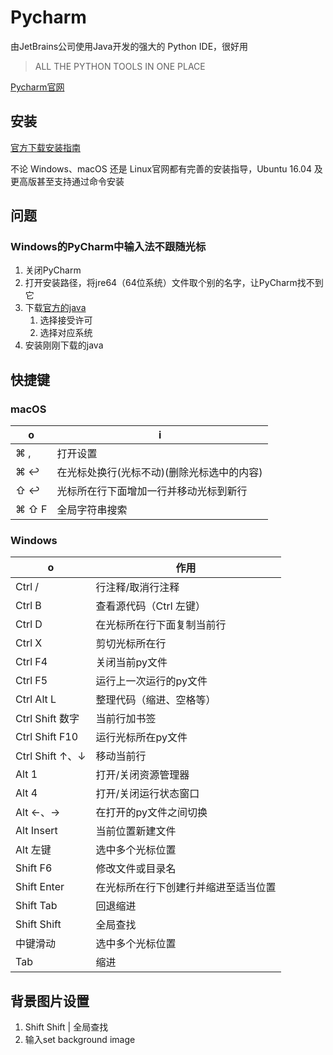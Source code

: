 # Pycharm

由JetBrains公司使用Java开发的强大的 Python IDE，很好用

> ALL THE PYTHON TOOLS IN ONE PLACE

[Pycharm官网](https://www.jetbrains.com/pycharm/)

## 安装

[官方下载安装指南](https://www.jetbrains.com/pycharm/download/)

不论 Windows、macOS 还是 Linux官网都有完善的安装指导，Ubuntu 16.04 及更高版甚至支持通过命令安装

## 问题

### Windows的PyCharm中输入法不跟随光标

1. 关闭PyCharm
2. 打开安装路径，将jre64（64位系统）文件取个别的名字，让PyCharm找不到它
3. 下载[官方的java](https://www.oracle.com/technetwork/java/javase/downloads/jre8-downloads-2133155.html)
    1. 选择接受许可
    2. 选择对应系统
4. 安装刚刚下载的java

## 快捷键

### macOS

o | i
-|-
⌘ , | 打开设置
⌘ ↩︎ | 在光标处换行(光标不动)(删除光标选中的内容)
⇧ ↩︎ | 光标所在行下面增加一行并移动光标到新行
⌘ ⇧ F | 全局字符串搜索

### Windows

o | 作用
-|-
Ctrl /   | 行注释/取消行注释
Ctrl B | 查看源代码（Ctrl 左键）
Ctrl D | 在光标所在行下面复制当前行
Ctrl X | 剪切光标所在行
Ctrl F4 | 关闭当前py文件
Ctrl F5 | 运行上一次运行的py文件
Ctrl Alt L | 整理代码（缩进、空格等）
Ctrl Shift 数字 | 当前行加书签
Ctrl Shift F10 | 运行光标所在py文件
Ctrl Shift ↑、↓ | 移动当前行
Alt 1 | 打开/关闭资源管理器
Alt 4 | 打开/关闭运行状态窗口
Alt ←、→ | 在打开的py文件之间切换
Alt Insert | 当前位置新建文件
Alt 左键 | 选中多个光标位置
Shift F6 | 修改文件或目录名
Shift Enter | 在光标所在行下创建行并缩进至适当位置
Shift Tab | 回退缩进
Shift Shift | 全局查找
中键滑动 | 选中多个光标位置
Tab | 缩进

## 背景图片设置

1. Shift Shift | 全局查找
2. 输入set background image
